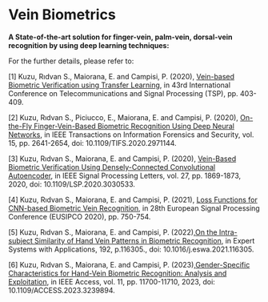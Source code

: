 # Vein Biometrics
**A State-of-the-art solution for finger-vein, palm-vein, dorsal-vein recognition by using deep learning techniques:**

For the further details, please refer to:

<a id="1">[1]</a> 
Kuzu, Rıdvan S., Maiorana, E. and Campisi, P. (2020), 
[Vein-based Biometric Verification
using Transfer Learning](https://ieeexplore.ieee.org/document/9163491), in 43rd International Conference on Telecommunications and Signal Processing (TSP), pp. 403-409.

<a id="2">[2]</a> 
Kuzu, Rıdvan S., Piciucco, E., Maiorana, E. and Campisi, P. (2020), 
[On-the-Fly Finger-Vein-Based Biometric Recognition Using Deep Neural Networks](https://ieeexplore.ieee.org/abstract/document/8979362), in IEEE Transactions on Information Forensics and Security, vol. 15, pp. 2641-2654, doi: 10.1109/TIFS.2020.2971144.

<a id="3">[3]</a> 
Kuzu, Rıdvan S., Maiorana, E. and Campisi, P. (2020), 
[Vein-Based Biometric Verification Using Densely-Connected Convolutional Autoencoder](https://ieeexplore.ieee.org/abstract/document/9222532), in IEEE Signal Processing Letters, vol. 27, pp. 1869-1873, 2020, doi: 10.1109/LSP.2020.3030533.


<a id="4">[4]</a> 
Kuzu, Rıdvan S., Maiorana, E. and Campisi, P. (2021), [Loss Functions for CNN-based Biometric Vein Recognition](https://www.eurasip.org/Proceedings/Eusipco/Eusipco2020/pdfs/0000750.pdf), in 28th European Signal Processing Conference (EUSIPCO 2020), pp. 750-754.

<a id="5">[5]</a> 
Kuzu, Rıdvan S., Maiorana, E. and Campisi, P. (2022),[On the Intra-subject Similarity of Hand Vein Patterns in Biometric Recognition](https://www.sciencedirect.com/science/article/abs/pii/S0957417421016080), in Expert Systems with Applications, 192, p.116305., doi: 10.1016/j.eswa.2021.116305.

<a id="6">[6]</a> 
Kuzu, Rıdvan S., Maiorana, E. and Campisi, P. (2023),[Gender-Specific Characteristics for Hand-Vein Biometric Recognition: Analysis and Exploitation](https://ieeexplore.ieee.org/document/10026351), in IEEE Access, vol. 11, pp. 11700-11710, 2023, doi: 10.1109/ACCESS.2023.3239894.
